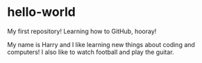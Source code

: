 # hello-world
My first repository! Learning how to GitHub, hooray!

My name is Harry and I like learning new things about coding and computers!
I also like to watch football and play the guitar.
